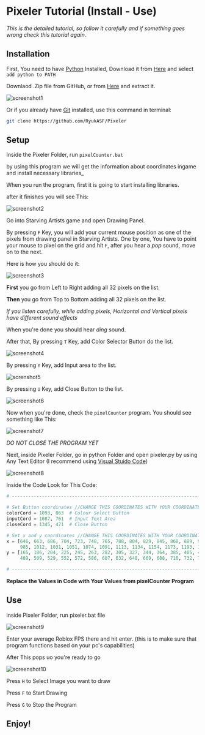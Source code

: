 # Pixeler Tutorial (Install - Use)

_This is the detailed tutorial, so follow it carefully and if something goes wrong check this tutorial again._

## Installation

First, You need to have [Python](https://www.python.org) Installed, Download it from [Here](https://www.python.org/downloads/) and select `add python to PATH`

Downlaod .Zip file from GitHub, or from [Here](https://github.com/RyukASF/Pixeler/archive/refs/heads/main.zip)
and extract it.

![screenshot1](https://cdn.discordapp.com/attachments/842094820867571762/1272249865900134537/image.png?ex=66ba4a85&is=66b8f905&hm=d3818cea1b55e2e054d9c38c1fd13e49e4510150b9e4373f80ae3e653ff2d9db&)

Or if you already have [Git](https://git-scm.com/downloads) installed, use this command in terminal:

```bash
git clone https://github.com/RyukASF/Pixeler
```

## Setup

Inside the Pixeler Folder, run `pixelCounter.bat`

by using this program we will get the information about coordinates ingame and install necessary libraries_

When you run the program, first it is going to start installing libraries.

after it finishes you will see This:

![screenshot2](https://cdn.discordapp.com/attachments/842094820867571762/1272253443532132482/image.png?ex=66ba4dda&is=66b8fc5a&hm=976b898c5eec25a30eff24c8e8b9aa02232efb998446cbbb3c1e394b993f9226&)

Go into Starving Artists game and open Drawing Panel.

By pressing `F` Key, you will add your current mouse position as one of the pixels from drawing panel in Starving Artists.
One by one, You have to point your mouse to pixel on the grid and hit `F`, after you hear a _pop_ sound, move on to the next.

Here is how you should do it:

![screenshot3](https://cdn.discordapp.com/attachments/842094820867571762/1272257428079120405/RobloxScreenShot20240809_024936282.png?ex=66ba5190&is=66b90010&hm=de752fbddb8c7e62df1e6c2f5bf927aa25399163bef76be7a19ed57366574bb7&)

**First** you go from Left to Right adding all 32 pixels on the list.

**Then** you go from Top to Bottom adding all 32 pixels on the list.

_If you listen carefully, while adding pixels, Horizontal and Vertical pixels have different sound effects_

When you're done you should hear _ding_ sound.

After that, By pressing `T` Key, add Color Selector Button do the list.

![screenshot4](https://cdn.discordapp.com/attachments/842094820867571762/1272259090219012136/RobloxScreeddnShot20240809_024936282.png?ex=66ba531c&is=66b9019c&hm=7be276e0fa4621806b7537a0f48c3df416b8369ce39be8539f88454258c59aa9&)

By pressing `Y` Key, add Input area to the list.

![screnshot5](https://cdn.discordapp.com/attachments/842094820867571762/1272260968889585744/image.png?ex=66ba54dc&is=66b9035c&hm=74cf116a543b5ed88844ebee6b485d3c81da9669b523b716985cd63be9a0dd60&)

By pressing `U` Key, add Close Button to the list.

![screenshot6](https://cdn.discordapp.com/attachments/842094820867571762/1272261503331991623/image.png?ex=66ba555b&is=66b903db&hm=5ceb4699bc500adc9ed9f3ae8ec35dfe440c3ab8347960903ccc8e18e86a48a6&)

Now when you're done, check the `pixelCounter` program. You should see something like This:

![screenshot7](https://cdn.discordapp.com/attachments/842094820867571762/1272263553801523333/image.png?ex=66ba5744&is=66b905c4&hm=a831c417834b72e3bf0b153ef3e02e781ad7eb5d17142490519ebfafa6703858&)

_DO NOT CLOSE THE PROGRAM YET_

Next, inside Pixeler Folder, go in python Folder and open pixeler.py by using Any Text Editor (I recommend using [Visual Stuido Code](https://code.visualstudio.com))

![screenshot8](https://cdn.discordapp.com/attachments/842094820867571762/1272265287630061670/Screenshot_3.png?ex=66ba58e2&is=66b90762&hm=2625949fe2a44646e20bf0629a3bf60f0679e14db4e6364782673c020af837e1&)

Inside the Code Look for This Code:

```python
# ----------------------------------------------------------------------------------------------------------------------

# Set Button coordinates //CHANGE THIS COORDINATES WITH YOUR COORDINATES (By using PixelCounter.py)
colorCord = 1093, 863  # Colour Select Button
inputCord = 1087, 761  # Input Text Area
closeCord = 1345, 471  # Close Button

# Set x and y coordinates //CHANGE THIS COORDINATES WITH YOUR COORDINATES (By using PixelCounter.py)
x = [646, 663, 686, 704, 723, 748, 765, 788, 804, 829, 845, 868, 889, 908, 931, 951, 969,
     985, 1012, 1031, 1051, 1074, 1091, 1113, 1134, 1154, 1173, 1193, 1214, 1235, 1255, 1273]
y = [165, 186, 204, 225, 245, 263, 282, 305, 327, 344, 364, 385, 405, 428, 444, 470,
     489, 509, 529, 552, 572, 586, 607, 632, 648, 669, 688, 710, 732, 755, 769, 793]

# ----------------------------------------------------------------------------------------------------------------------
```

**Replace the Values in Code with Your Values from pixelCounter Program**

## Use

inside Pixeler Folder, run pixeler.bat file

![screenshot9](https://cdn.discordapp.com/attachments/842094820867571762/1272267262933598268/image.png?ex=66ba5ab9&is=66b90939&hm=6c5d6fedc0311b25be3b3a349f99d9d4403ababc466406efccbb8734dcb36ba0&)

Enter your average Roblox FPS there and hit enter. (this is to make sure that program functions based on your pc's capabilities)

After This pops uo you're ready to go

![screenshot10](https://cdn.discordapp.com/attachments/842094820867571762/1272268041350021151/image.png?ex=66ba5b72&is=66b909f2&hm=2d0711a28b79194bcc68db418c1c70f232c5feb9a15e11e5bcb00fa66a7595cd&)

Press `H` to Select Image you want to draw

Press `F` to Start Drawing

Press `G` to Stop the Program

## Enjoy!
